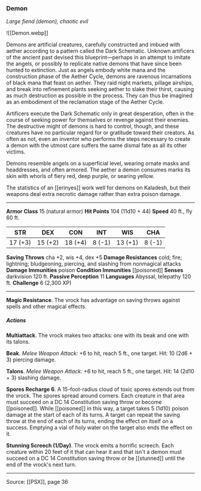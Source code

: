 ### Demon
_Large fiend (demon), chaotic evil_

![[Demon.webp]]

Demons are artificial creatures, carefully constructed and imbued with aether according to a pattern called the Dark Schematic. Unknown artificers of the ancient past devised this blueprint—perhaps in an attempt to imitate the angels, or possibly to replicate native demons that have since been hunted to extinction. Just as angels embody white mana and the construction phase of the Aether Cycle, demons are ravenous incarnations of black mana that feast on aether. They raid night markets, pillage airships, and break into refinement plants seeking aether to slake their thirst, causing as much destruction as possible in the process. They can thus be imagined as an embodiment of the reclamation stage of the Aether Cycle.

Artificers execute the Dark Schematic only in great desperation, often in the course of seeking power for themselves or revenge against their enemies. The destructive might of demons is hard to control, though, and these creatures have no particular regard for or gratitude toward their creators. As often as not, even an inventor who performs the steps necessary to create a demon with the utmost care suffers the same dismal fate as all its other victims.

Demons resemble angels on a superficial level, wearing ornate masks and headdresses, and often armored. The aether a demon consumes marks its skin with whorls of fiery red, deep purple, or searing yellow.

The statistics of an [[erinyes]] work well for demons on Kaladesh, but their weapons deal extra necrotic damage rather than extra poison damage.



---

**Armor Class** 15 (natural armor)
**Hit Points** 104 (11d10 + 44)
**Speed** 40 ft., fly 60 ft.

| STR     | DEX     | CON     | INT     | WIS     | CHA     |
|---------|---------|---------|---------|---------|---------|
| 17 (+3) | 15 (+2) | 18 (+4) | 8 (-1) | 13 (+1) | 8 (-1) |

**Saving Throws** cha +2, wis +4, dex +5
**Damage Resistances** cold; fire; lightning; bludgeoning, piercing, and slashing from nonmagical attacks
**Damage Immunities** poison
**Condition Immunities** [[poisoned]]
**Senses** darkvision 120 ft.
**Passive Perception** 11
**Languages** Abyssal, telepathy 120 ft.
**Challenge** 6 (2,300 XP)

---

**Magic Resistance**. The vrock has advantage on saving throws against spells and other magical effects.

##### Actions
**Multiattack**. The vrock makes two attacks: one with its beak and one with its talons.

**Beak**. _Melee Weapon Attack:_ +6 to hit, reach 5 ft., one target. Hit: 10 (2d6 + 3) piercing damage.

**Talons**. _Melee Weapon Attack:_ +6 to hit, reach 5 ft., one target. Hit: 14 (2d10 + 3) slashing damage.

**Spores Recharge 6**. A 15-foot-radius cloud of toxic spores extends out from the vrock. The spores spread around corners. Each creature in that area must succeed on a DC 14 Constitution saving throw or become [[poisoned]]. While [[poisoned]] in this way, a target takes 5 (1d10) poison damage at the start of each of its turns. A target can repeat the saving throw at the end of each of its turns, ending the effect on itself on a success. Emptying a vial of holy water on the target also ends the effect on it.

**Stunning Screech (1/Day)**. The vrock emits a horrific screech. Each creature within 20 feet of it that can hear it and that isn't a demon must succeed on a DC 14 Constitution saving throw or be [[stunned]] until the end of the vrock's next turn.


---

Source: [[PSX]], page 36